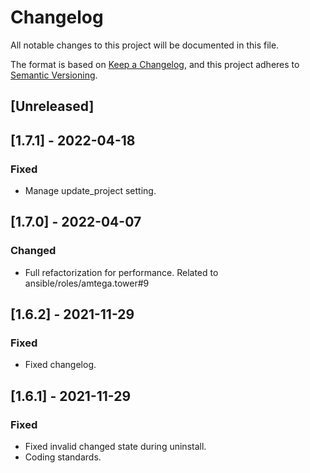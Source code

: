 # Changelog
All notable changes to this project will be documented in this file.

The format is based on [Keep a Changelog](https://keepachangelog.com/en/1.0.0/),
and this project adheres to [Semantic Versioning](https://semver.org/spec/v2.0.0.html).

## [Unreleased]

## [1.7.1] - 2022-04-18
### Fixed
- Manage update_project setting.

## [1.7.0] - 2022-04-07
### Changed
- Full refactorization for performance. Related to ansible/roles/amtega.tower#9

## [1.6.2] - 2021-11-29
### Fixed
- Fixed changelog.

## [1.6.1] - 2021-11-29
### Fixed
- Fixed invalid changed state during uninstall.
- Coding standards.
